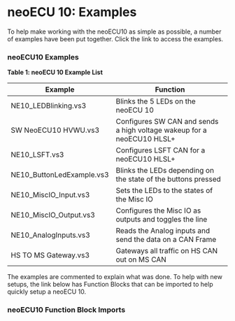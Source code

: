 # neoECU 10: Examples

To help make working with the neoECU10 as simple as possible, a number of examples have been put together. Click the link to access the examples.

### neoECU10 Examples



**Table 1: neoECU 10 Example List**

| Example                    | Function                                                               |
| -------------------------- | ---------------------------------------------------------------------- |
| NE10\_LEDBlinking.vs3      | Blinks the 5 LEDs on the neoECU 10                                     |
| SW NeoECU10 HVWU.vs3       | Configures SW CAN and sends a high voltage wakeup for a neoECU10 HLSL+ |
| NE10\_LSFT.vs3             | Configures LSFT CAN for a neoECU10 HLSL+                               |
| NE10\_ButtonLedExample.vs3 | Blinks the LEDs depending on the state of the buttons pressed          |
| NE10\_MiscIO\_Input.vs3    | Sets the LEDs to the states of the Misc IO                             |
| NE10\_MiscIO\_Output.vs3   | Configures the Misc IO as outputs and toggles the line                 |
| NE10\_AnalogInputs.vs3     | Reads the Analog inputs and send the data on a CAN Frame               |
| HS TO MS Gateway.vs3       | Gateways all traffic on HS CAN out on MS CAN                           |



The examples are commented to explain what was done. To help with new setups, the link below has Function Blocks that can be imported to help quickly setup a neoECU 10.

### neoECU10 Function Block Imports
